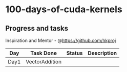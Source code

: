 # 100-days-of-cuda-kernels
## Progress and tasks
Inspiration and Mentor - @https://github.com/hkproj

| Day        | Task Done                          | Status|  Description |
|------------|------------------------------------|------|---------------|
| Day1       | VectorAddition                     |      |               |
